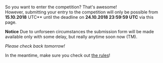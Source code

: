 <!--
.. title: Enter the Competition
.. slug: submit
.. date: 2018-09-03 22:04:24 UTC+02:00
.. tags:
.. category:
.. link:
.. description:
.. type: text
.. author: Christopher Arndt
-->

So you want to enter the competition? That's awesome!<br />
However, submitting your entry to the competition will only be possible from **15.10.2018**
UTC** until the deadline on **24.10.2018 23:59:59 UTC** via this page.

**Notice** Due to unforseen circumstances the submission form will be made available only with
some delay, but really anytime soon now (TM).

*Please check back tomorrow!*

In the meantime, make sure you check out [the rules](/rules/)!